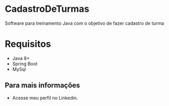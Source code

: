 # CadastroDeTurmas

Software para treinamento Java com o objetivo de fazer cadastro de turma

# Requisitos

* Java 8+
* Spring Boot
* MySql

## Para mais informações

* Acesse meu perfil no Linkedin.
